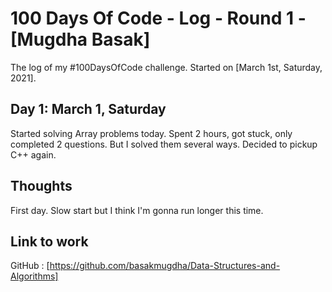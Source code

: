 # 100 Days Of Code - Log - Round 1 - [Mugdha Basak]

The log of my #100DaysOfCode challenge. Started on [March 1st, Saturday, 2021].

## Day 1: March 1, Saturday
Started solving Array problems today. Spent 2 hours, got stuck, only completed 2 questions. But I solved them several ways. Decided to pickup C++ again.

## Thoughts
First day. Slow start but I think I'm gonna run longer this time.

## Link to work
GitHub : [https://github.com/basakmugdha/Data-Structures-and-Algorithms]

